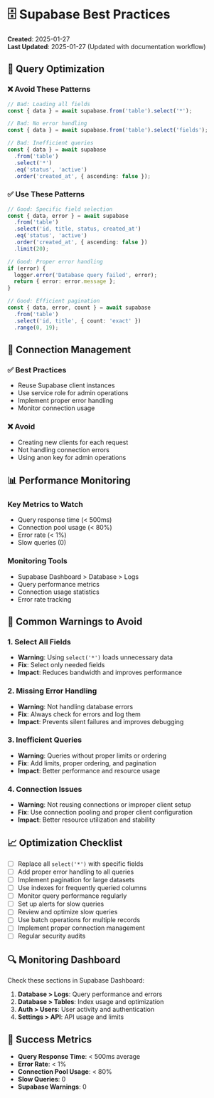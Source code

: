 # 🗄️ Supabase Best Practices

**Created**: 2025-01-27  
**Last Updated**: 2025-01-27 (Updated with documentation workflow)

## 🎯 **Query Optimization**

### **❌ Avoid These Patterns**
```typescript
// Bad: Loading all fields
const { data } = await supabase.from('table').select('*');

// Bad: No error handling
const { data } = await supabase.from('table').select('fields');

// Bad: Inefficient queries
const { data } = await supabase
  .from('table')
  .select('*')
  .eq('status', 'active')
  .order('created_at', { ascending: false });
```

### **✅ Use These Patterns**
```typescript
// Good: Specific field selection
const { data, error } = await supabase
  .from('table')
  .select('id, title, status, created_at')
  .eq('status', 'active')
  .order('created_at', { ascending: false })
  .limit(20);

// Good: Proper error handling
if (error) {
  logger.error('Database query failed', error);
  return { error: error.message };
}

// Good: Efficient pagination
const { data, error, count } = await supabase
  .from('table')
  .select('id, title', { count: 'exact' })
  .range(0, 19);
```

## 🔧 **Connection Management**

### **✅ Best Practices**
- Reuse Supabase client instances
- Use service role for admin operations
- Implement proper error handling
- Monitor connection usage

### **❌ Avoid**
- Creating new clients for each request
- Not handling connection errors
- Using anon key for admin operations

## 📊 **Performance Monitoring**

### **Key Metrics to Watch**
- Query response time (< 500ms)
- Connection pool usage (< 80%)
- Error rate (< 1%)
- Slow queries (0)

### **Monitoring Tools**
- Supabase Dashboard > Database > Logs
- Query performance metrics
- Connection usage statistics
- Error rate tracking

## 🚨 **Common Warnings to Avoid**

### **1. Select All Fields**
- **Warning**: Using `select('*')` loads unnecessary data
- **Fix**: Select only needed fields
- **Impact**: Reduces bandwidth and improves performance

### **2. Missing Error Handling**
- **Warning**: Not handling database errors
- **Fix**: Always check for errors and log them
- **Impact**: Prevents silent failures and improves debugging

### **3. Inefficient Queries**
- **Warning**: Queries without proper limits or ordering
- **Fix**: Add limits, proper ordering, and pagination
- **Impact**: Better performance and resource usage

### **4. Connection Issues**
- **Warning**: Not reusing connections or improper client setup
- **Fix**: Use connection pooling and proper client configuration
- **Impact**: Better resource utilization and stability

## 📈 **Optimization Checklist**

- [ ] Replace all `select('*')` with specific fields
- [ ] Add proper error handling to all queries
- [ ] Implement pagination for large datasets
- [ ] Use indexes for frequently queried columns
- [ ] Monitor query performance regularly
- [ ] Set up alerts for slow queries
- [ ] Review and optimize slow queries
- [ ] Use batch operations for multiple records
- [ ] Implement proper connection management
- [ ] Regular security audits

## 🔍 **Monitoring Dashboard**

Check these sections in Supabase Dashboard:
1. **Database > Logs**: Query performance and errors
2. **Database > Tables**: Index usage and optimization
3. **Auth > Users**: User activity and authentication
4. **Settings > API**: API usage and limits

## 🎯 **Success Metrics**

- **Query Response Time**: < 500ms average
- **Error Rate**: < 1%
- **Connection Pool Usage**: < 80%
- **Slow Queries**: 0
- **Supabase Warnings**: 0
